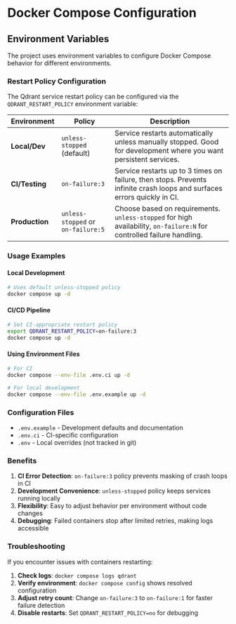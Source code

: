 # Docker Compose Configuration

## Environment Variables

The project uses environment variables to configure Docker Compose behavior
for different environments.

### Restart Policy Configuration

The Qdrant service restart policy can be configured via the
`QDRANT_RESTART_POLICY` environment variable:

| Environment | Policy | Description |
|-------------|--------|-------------|
| **Local/Dev** | `unless-stopped` (default) | Service restarts automatically unless manually stopped. Good for development where you want persistent services. |
| **CI/Testing** | `on-failure:3` | Service restarts up to 3 times on failure, then stops. Prevents infinite crash loops and surfaces errors quickly in CI. |
| **Production** | `unless-stopped` or `on-failure:5` | Choose based on requirements. `unless-stopped` for high availability, `on-failure:N` for controlled failure handling. |

### Usage Examples

#### Local Development

```bash
# Uses default unless-stopped policy
docker compose up -d
```

#### CI/CD Pipeline

```bash
# Set CI-appropriate restart policy
export QDRANT_RESTART_POLICY=on-failure:3
docker compose up -d
```

#### Using Environment Files

```bash
# For CI
docker compose --env-file .env.ci up -d

# For local development
docker compose --env-file .env.example up -d
```

### Configuration Files

- `.env.example` - Development defaults and documentation
- `.env.ci` - CI-specific configuration
- `.env` - Local overrides (not tracked in git)

### Benefits

1. **CI Error Detection**: `on-failure:3` policy prevents masking of crash
   loops in CI
2. **Development Convenience**: `unless-stopped` policy keeps services 
   running locally
3. **Flexibility**: Easy to adjust behavior per environment without code 
   changes
4. **Debugging**: Failed containers stop after limited retries, making logs
   accessible

### Troubleshooting

If you encounter issues with containers restarting:

1. **Check logs**: `docker compose logs qdrant`
2. **Verify environment**: `docker compose config` shows resolved 
   configuration
3. **Adjust retry count**: Change `on-failure:3` to `on-failure:1` for faster
   failure detection
4. **Disable restarts**: Set `QDRANT_RESTART_POLICY=no` for debugging